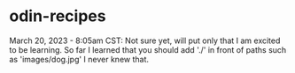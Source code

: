 # odin-recipes
March 20, 2023 - 8:05am CST:
Not sure yet, will put only that I am excited to be learning. So far I learned that you should add './' in front of paths such as 'images/dog.jpg' I never knew that.